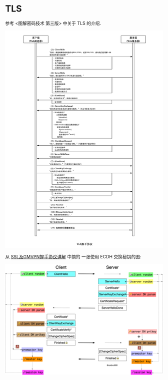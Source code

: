 TLS
===

参考 <图解密码技术 第三版> 中关于 TLS 的介绍.

![TLS](./pic/tls/tls.png)

从 [SSL及GMVPN握手协议详解](https://catbro666.github.io/posts/59c71edb/) 中摘的
一张使用 ECDH 交换秘钥的图:

![ECDH](./pic/tls/tls-ecdhe.png)
